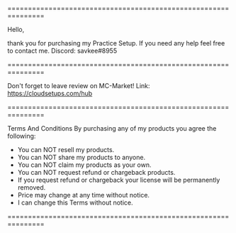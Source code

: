 ===============================================================

Hello, 

thank you for purchasing my Practice Setup.
If you need any help feel free to contact me.
Discord: savkee#8955

===============================================================

Don't forget to leave review on MC-Market!
Link: https://cloudsetups.com/hub

===============================================================

Terms And Conditions
By purchasing any of my products you agree the following:
- You can NOT resell my products.
- You can NOT share my products to anyone.
- You can NOT claim my products as your own.
- You can NOT request refund or chargeback products.
- If you request refund or chargeback your license will be permanently removed.
- Price may change at any time without notice.
- I can change this Terms without notice.

===============================================================
